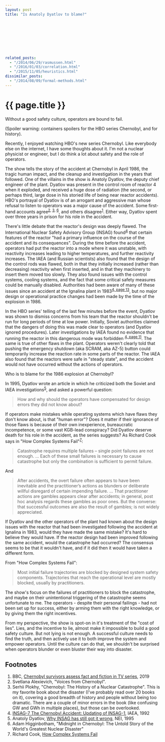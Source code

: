 ```yaml
---
layout: post
title: "Is Anatoly Dyatlov to blame?"









related_posts:
  - "/2014/06/29/rasmussen.html"
  - "/2016/01/03/correlation.html"
  - "/2015/11/05/heuristics.html"
dissimilar_posts:
  - "/2014/08/09/formal-methods.html"
---
```

{{ page.title }}
================

<p class="meta">Without a good safety culture, operators are bound to fail.</p>

(Spoiler warning: containers spoilers for the HBO series Chernobyl, and for history).

Recently, I enjoyed watching HBO's new series Chernobyl. Like everybody else on the internet, I have some thoughts about it. I'm not a nuclear physicist or engineer, but I do think a lot about safety and the role of operators.

The show tells the story of the accident at Chernobyl in April 1986, the tragic human impact, and the cleanup and investigation in the years that followed. One of the villains in the show is Anatoly Dyatlov, the deputy chief engineer of the plant. Dyatlov was present in the control room of reactor 4 when it exploded, and received a huge dose of radiation (the second, or perhaps third, large dose in his storied life of being near reactor accidents). HBO's portrayal of Dyatlov is of an arrogant and aggressive man whose refusal to listen to operators was a major cause of the accident. Some first-hand accounts agree<sup>[2](#foot2), [3](#foot3), [6](#foot6)</sup>, and others disagree<sup>[1](#foot1)</sup>. Either way, Dyatlov spent over three years in prison for his role in the accident.

There's little debate that the reactor's design was deeply flawed. The International Nuclear Safety Advisory Group (INSAG) found<sup>[4](#foot4)</sup> that certain features of the reactor "had a primary influence on the course of the accident and its consequences". During the time before the accident, operators had put the reactor into a mode where it was unstable, with reactivity increases leading to higher temperatures, and further reactivity increases. The IAEA (and Russian scientists) also found that the design of the control rods was flawed, both in that they initially increased (rather than decreasing) reactivity when first inserted, and in that they machinery to insert them moved too slowly. They also found issues with the control systems, cooling systems, and the fact that some critical safety measures could be manually disabled. Authorities had been aware of many of these issues since an accident at the Ignalina plant in 1983<sup>[4, page 13](#foot4)</sup>, but no major design or operational practice changes had been made by the time of the explosion in 1986.

In the HBO series' telling of the last few minutes before the event, Dyatlov was shown to dismiss concerns from his team that the reactor shouldn't be run for long periods of time at low power. Initially, Soviet authorities claimed that the dangers of doing this was made clear to operators (and Dyatlov ignored procedures). Later investigations by IAEA found no evidence that running the reactor in this dangerous mode was forbidden <sup>[4, page 11](#foot4)</sup>. The same is true of other flaws in the plant. Operators weren't clearly told that pushing the emergency shutdown (aka SCRAM, aka AZ-5) button could temporarily increase the reaction rate in some parts of the reactor. The IAEA also found that the reactors were safe in "steady state", and the accident would not have occurred without the actions of operators.

Who is to blame for the 1986 explosion at Chernobyl?

In 1995, Dyatlov wrote an article in which he criticized both the Soviet and IAEA investigations<sup>[5](#foot5)</sup>, and asked a powerful question:

> How and why should the operators have compensated for design errors they did not know about?

If operators make mistakes while operating systems which have flaws they don't know about, is that "human error"? Does it matter if their ignorance of those flaws is because of their own inexperience, bureaucratic incompetence, or some vast KGB-lead conspiracy? Did Dyatlov deserve death for his role in the accident, as the series suggests? As Richard Cook says in "How Complex Systems Fail"<sup>[7](#foot7)</sup>:

> Catastrophe requires multiple failures – single point failures are not enough. ... Each of these small failures is necessary to cause catastrophe but only the combination is sufficient to permit failure.

And

> After accidents, the overt failure often appears to have been inevitable and the practitioner’s actions as blunders or deliberate willful disregard of certain impending failure. ... That practitioner actions are gambles appears clear after accidents; in general, post hoc analysis regards these gambles as poor ones. But the converse: that successful outcomes are also the result of gambles; is not widely appreciated.

If Dyatlov and the other operators of the plant had known about the design issues with the reactor that had been investigated following the accident at Ignalina in 1983, would they have made the same mistake? It's hard to believe they would have. If the reactor design had been improved following the same accident, would the catastrophe had occurred? The consensus seems to be that it wouldn't have, and if it did then it would have taken a different form.

From "How Complex Systems Fail":

> Most initial failure trajectories are blocked by designed system safety components. Trajectories that reach the operational level are mostly blocked, usually by practitioners.

The show's focus on the failures of practitioners to block the catastrophe, and maybe on their unintentional triggering of the catastrophe seems unfortunate to me. The operators - despite their personal failings - had not been set up for success, either by arming them with the right knowledge, or by giving them the right incentives. 

From my perspective, the show is spot-on in it's treatment of the "cost of lies". Lies, and the incentive to lie, almost make it impossible to build a good safety culture. But not lying is not enough. A successful culture needs to find the truth, and then actively use it to both improve the system and empower operators. Until the culture can do that, we shouldn't be surprised when operators blunder or even bluster their way into disaster.

## Footnotes

 1. <a name="foot1"></a> BBC, [Chernobyl survivors assess fact and fiction in TV series](https://www.bbc.com/news/world-europe-48580177), 2019
 1. <a name="foot2"></a> Svetlana Alexievich, "Voices from Chernobyl".
 1. <a name="foot3"></a> Serhii Plokhy, "Chernobyl: The History of a Nuclear Catastrophe". This is my favorite book about the disaster (I've probably read over 20 books on it), covering a good breadth of history and people without being too dramatic. There are a couple of minor errors in the book (like confusing GW and GWh in multiple places), but those can be overlooked.
 1. <a name="foot4"></a> [INSAG-7 The Chernobyl Accident: Updating of INSAG-1](https://www-pub.iaea.org/MTCD/publications/PDF/Pub913e_web.pdf), IAEA, 1992 
 1. <a name="foot5"></a> Anatoly Dyatlov, [Why INSAG has still got it wrong](https://www.neimagazine.com/features/featurewhy-insag-has-still-got-it-wrong), NEI, 1995 
 1. <a name="foot6"></a> Adam Higginbotham, "Midnight in Chernobyl: The Untold Story of the World's Greatest Nuclear Disaster"
 1. <a name="foot7"></a> Richard Cook, [How Complex Systems Fail](https://web.mit.edu/2.75/resources/random/How%20Complex%20Systems%20Fail.pdf)